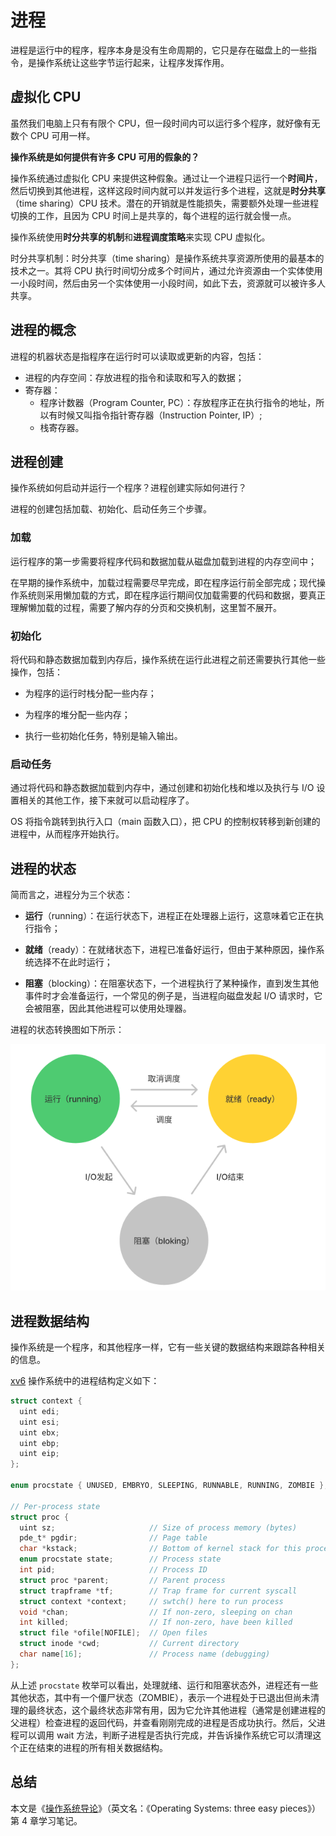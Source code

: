 # 进程

进程是运行中的程序，程序本身是没有生命周期的，它只是存在磁盘上的一些指令，是操作系统让这些字节运行起来，让程序发挥作用。

## 虚拟化 CPU

虽然我们电脑上只有有限个 CPU，但一段时间内可以运行多个程序，就好像有无数个 CPU 可用一样。

**操作系统是如何提供有许多 CPU 可用的假象的？**

操作系统通过虚拟化 CPU 来提供这种假象。通过让一个进程只运行一个**时间片**，然后切换到其他进程，这样这段时间内就可以并发运行多个进程，这就是**时分共享**（time sharing）CPU 技术。潜在的开销就是性能损失，需要额外处理一些进程切换的工作，且因为 CPU 时间上是共享的，每个进程的运行就会慢一点。

操作系统使用**时分共享的机制**和**进程调度策略**来实现 CPU 虚拟化。

时分共享机制：时分共享（time sharing）是操作系统共享资源所使用的最基本的技术之一。其将 CPU 执行时间切分成多个时间片，通过允许资源由一个实体使用一小段时间，然后由另一个实体使用一小段时间，如此下去，资源就可以被许多人共享。

## 进程的概念

进程的机器状态是指程序在运行时可以读取或更新的内容，包括：

- 进程的内存空间：存放进程的指令和读取和写入的数据；
- 寄存器：
  - 程序计数器（Program Counter, PC）：存放程序正在执行指令的地址，所以有时候又叫指令指针寄存器（Instruction Pointer, IP）;
  - 栈寄存器。

## 进程创建

操作系统如何启动并运行一个程序？进程创建实际如何进行？

进程的创建包括加载、初始化、启动任务三个步骤。

### 加载

运行程序的第一步需要将程序代码和数据加载从磁盘加载到进程的内存空间中；

在早期的操作系统中，加载过程需要尽早完成，即在程序运行前全部完成；现代操作系统则采用懒加载的方式，即在程序运行期间仅加载需要的代码和数据，要真正理解懒加载的过程，需要了解内存的分页和交换机制，这里暂不展开。

### 初始化

将代码和静态数据加载到内存后，操作系统在运行此进程之前还需要执行其他一些操作，包括：

- 为程序的运行时栈分配一些内存；

- 为程序的堆分配一些内存；

- 执行一些初始化任务，特别是输入输出。

### 启动任务

通过将代码和静态数据加载到内存中，通过创建和初始化栈和堆以及执行与 I/O 设置相关的其他工作，接下来就可以启动程序了。

OS 将指令跳转到执行入口（main 函数入口），把 CPU 的控制权转移到新创建的进程中，从而程序开始执行。

## 进程的状态

简而言之，进程分为三个状态：

- **运行**（running）：在运行状态下，进程正在处理器上运行，这意味着它正在执行指令；
- **就绪**（ready）：在就绪状态下，进程已准备好运行，但由于某种原因，操作系统选择不在此时运行；

- **阻塞**（blocking）：在阻塞状态下，一个进程执行了某种操作，直到发生其他事件时才会准备运行，一个常见的例子是，当进程向磁盘发起 I/O 请求时，它会被阻塞，因此其他进程可以使用处理器。

进程的状态转换图如下所示：

![](../images/2.1-1-进程状态转换图.png)

## 进程数据结构

操作系统是一个程序，和其他程序一样，它有一些关键的数据结构来跟踪各种相关的信息。

[xv6](https://github.com/mit-pdos/xv6-public) 操作系统中的进程结构定义如下：

```c
struct context {
  uint edi;
  uint esi;
  uint ebx;
  uint ebp;
  uint eip;
};

enum procstate { UNUSED, EMBRYO, SLEEPING, RUNNABLE, RUNNING, ZOMBIE };

// Per-process state
struct proc {
  uint sz;                     // Size of process memory (bytes)
  pde_t* pgdir;                // Page table
  char *kstack;                // Bottom of kernel stack for this process
  enum procstate state;        // Process state
  int pid;                     // Process ID
  struct proc *parent;         // Parent process
  struct trapframe *tf;        // Trap frame for current syscall
  struct context *context;     // swtch() here to run process
  void *chan;                  // If non-zero, sleeping on chan
  int killed;                  // If non-zero, have been killed
  struct file *ofile[NOFILE];  // Open files
  struct inode *cwd;           // Current directory
  char name[16];               // Process name (debugging)
};
```

从上述 `procstate` 枚举可以看出，处理就绪、运行和阻塞状态外，进程还有一些其他状态，其中有一个僵尸状态（ZOMBIE），表示一个进程处于已退出但尚未清理的最终状态，这个最终状态非常有用，因为它允许其他进程（通常是创建进程的父进程）检查进程的返回代码，并查看刚刚完成的进程是否成功执行。然后，父进程可以调用 wait 方法，判断子进程是否执行完成，并告诉操作系统它可以清理这个正在结束的进程的所有相关数据结构。

## 总结

本文是《[操作系统导论](https://weread.qq.com/web/reader/db8329d071cc7f70db8a479kc81322c012c81e728d9d180)》（英文名：《Operating Systems: three easy pieces》）第 4 章学习笔记。